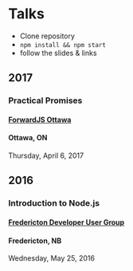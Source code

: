 # Talks

- Clone repository
- `npm install && npm start`
- follow the slides & links

## 2017

### Practical Promises

#### [ForwardJS Ottawa](http://forwardjs.com/ottawa)

#### Ottawa, ON

Thursday, April 6, 2017

## 2016

### Introduction to Node.js

#### [Fredericton Developer User Group](http://frederictonug.net/)

#### Fredericton, NB

Wednesday, May 25, 2016
